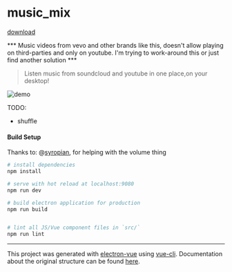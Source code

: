 # music_mix

[download](https://github.com/AndreiKnight/music_mix/releases/download/v1.1.1/music_mix.Setup.1.1.1.exe)

*** Music videos from vevo and other brands like this, doesn't allow playing on third-parties and only on youtube. I'm trying to work-around this or just find another solution ***

> Listen music from soundcloud and youtube in one place,on your desktop!

![demo](https://i.imgur.com/xK0LYwE.gif)


TODO:
 - shuffle
#### Build Setup

Thanks to:
@[syropian](https://github.com/syropian), for helping with the volume thing

``` bash
# install dependencies
npm install

# serve with hot reload at localhost:9080
npm run dev

# build electron application for production
npm run build


# lint all JS/Vue component files in `src/`
npm run lint

```

---

This project was generated with [electron-vue](https://github.com/SimulatedGREG/electron-vue) using [vue-cli](https://github.com/vuejs/vue-cli). Documentation about the original structure can be found [here](https://simulatedgreg.gitbooks.io/electron-vue/content/index.html).
